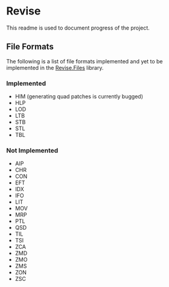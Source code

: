 Revise
======
This readme is used to document progress of the project.

File Formats
------------
The following is a list of file formats implemented and yet to be implemented in the [Revise.Files](https://github.com/xadet/Revise/tree/master/Revise.Files) library.
### Implemented

* HIM (generating quad patches is currently bugged)
* HLP
* LOD
* LTB
* STB
* STL
* TBL

### Not Implemented

* AIP
* CHR
* CON
* EFT
* IDX
* IFO
* LIT
* MOV
* MRP
* PTL
* QSD
* TIL
* TSI
* ZCA
* ZMD
* ZMO
* ZMS
* ZON
* ZSC